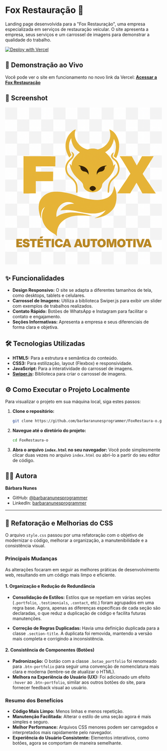 # Fox Restauração 🦊

Landing page desenvolvida para a "Fox Restauração", uma empresa especializada em serviços de restauração veicular. O site apresenta a empresa, seus serviços e um carrossel de imagens para demonstrar a qualidade do trabalho.

[![Deploy with Vercel](https://vercel.com/button)](https://fox-restauracao.vercel.app/)

## 🚀 Demonstração ao Vivo

Você pode ver o site em funcionamento no novo link da Vercel:
**[Acessar a Fox Restauração](https://fox-restauracao.vercel.app/)**

## 📸 Screenshot

![Screenshot da página inicial da Fox Restauração](https://raw.githubusercontent.com/barbaranunesprogrammer/FoxRestaura-o/main/assets/img/background/Fox.png)



## ✨ Funcionalidades

- **Design Responsivo:** O site se adapta a diferentes tamanhos de tela, como desktops, tablets e celulares.
- **Carrossel de Imagens:** Utiliza a biblioteca Swiper.js para exibir um slider com exemplos de trabalhos realizados.
- **Contato Rápido:** Botões de WhatsApp e Instagram para facilitar o contato e engajamento.
- **Seções Informativas:** Apresenta a empresa e seus diferenciais de forma clara e objetiva.

## 🛠️ Tecnologias Utilizadas

- **HTML5:** Para a estrutura e semântica do conteúdo.
- **CSS3:** Para estilização, layout (Flexbox) e responsividade.
- **JavaScript:** Para a interatividade do carrossel de imagens.
- **[Swiper.js](https://swiperjs.com/):** Biblioteca para criar o carrossel de imagens.

## ⚙️ Como Executar o Projeto Localmente

Para visualizar o projeto em sua máquina local, siga estes passos:

1. **Clone o repositório:**
   ```bash
   git clone https://github.com/barbaranunesprogrammer/FoxRestaura-o.git
   ```

2. **Navegue até o diretório do projeto:**
   ```bash
   cd FoxRestaura-o
   ```

3. **Abra o arquivo `index.html` no seu navegador:**
   Você pode simplesmente clicar duas vezes no arquivo `index.html` ou abri-lo a partir do seu editor de código.

## 👩‍💻 Autora

**Bárbara Nunes**
- GitHub: [@barbaranunesprogrammer](https://github.com/barbaranunesprogrammer)
- LinkedIn: [barbaranunesprogrammer](https://www.linkedin.com/in/barbaranunesprogrammer)

---

## 🔄 Refatoração e Melhorias do CSS

O arquivo `style.css` passou por uma refatoração com o objetivo de modernizar o código, melhorar a organização, a manutenibilidade e a consistência visual.

### Principais Mudanças

As alterações focaram em seguir as melhores práticas de desenvolvimento web, resultando em um código mais limpo e eficiente.

#### 1. Organização e Redução de Redundância

-   **Consolidação de Estilos:** Estilos que se repetiam em várias seções (`.portfolio`, `.testimonials`, `.contact`, etc.) foram agrupados em uma regra base. Agora, apenas as diferenças específicas de cada seção são declaradas, o que reduz a duplicação de código e facilita futuras manutenções.

-   **Correção de Regras Duplicadas:** Havia uma definição duplicada para a classe `.section-title`. A duplicata foi removida, mantendo a versão mais completa e corrigindo a inconsistência.

#### 2. Consistência de Componentes (Botões)

-   **Padronização:** O botão com a classe `.botao_portfolio` foi renomeado para `.btn-portfolio` para seguir uma convenção de nomenclatura mais clara e moderna (lembre-se de atualizar o HTML).
-   **Melhora na Experiência do Usuário (UX):** Foi adicionado um efeito `:hover` ao `.btn-portfolio`, similar aos outros botões do site, para fornecer feedback visual ao usuário.

### Resumo dos Benefícios

-   **Código Mais Limpo:** Menos linhas e menos repetição.
-   **Manutenção Facilitada:** Alterar o estilo de uma seção agora é mais simples e seguro.
-   **Melhor Performance:** Arquivos CSS menores podem ser carregados e interpretados mais rapidamente pelo navegador.
-   **Experiência do Usuário Consistente:** Elementos interativos, como botões, agora se comportam de maneira semelhante.
